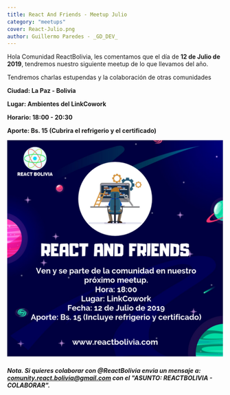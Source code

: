 ```yaml
---
title: React And Friends - Meetup Julio
category: "meetups"
cover: React-Julio.png
author: Guillermo Paredes - _GD_DEV_
---
```


Hola Comunidad ReactBolivia, les comentamos que el día de **12 de Julio de 2019**, tendremos nuestro siguiente meetup de lo que llevamos del año.

Tendremos charlas estupendas y la colaboración de otras comunidades

**Ciudad: La Paz - Bolivia**

**Lugar: Ambientes del LinkCowork**

**Horario: 18:00 - 20:30**

**Aporte: Bs. 15 (Cubrira el refrigerio y el certificado)**

![unsplash.com](./React-Julio.png)



##### Nota. Si quieres colaborar con @ReactBolivia envia un mensaje a: **comunity.react.bolivia@gmail.com** con el "ASUNTO: REACTBOLIVIA - COLABORAR".

